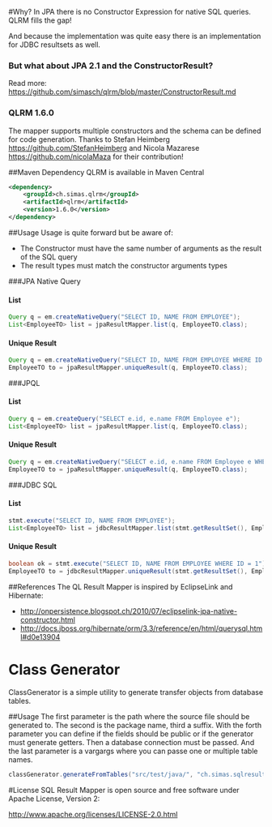 #Why?
In JPA there is no Constructor Expression for native SQL queries. QLRM fills the gap!

And because the implementation was quite easy there is an implementation for JDBC resultsets as well.

### But what about JPA 2.1 and the ConstructorResult?
Read more: https://github.com/simasch/qlrm/blob/master/ConstructorResult.md

### QLRM 1.6.0
The mapper supports multiple constructors and the schema can be defined for code generation.
Thanks to Stefan Heimberg https://github.com/StefanHeimberg and Nicola Mazarese https://github.com/nicolaMaza for their contribution!

##Maven Dependency
QLRM is available in Maven Central

```xml
<dependency>
    <groupId>ch.simas.qlrm</groupId>
    <artifactId>qlrm</artifactId>
    <version>1.6.0</version>
</dependency>
```

##Usage
Usage is quite forward but be aware of:
- The Constructor must have the same number of arguments as the result of the SQL query
- The result types must match the constructor arguments types

###JPA Native Query
#### List
```java
Query q = em.createNativeQuery("SELECT ID, NAME FROM EMPLOYEE");
List<EmployeeTO> list = jpaResultMapper.list(q, EmployeeTO.class);
```
#### Unique Result
```java
Query q = em.createNativeQuery("SELECT ID, NAME FROM EMPLOYEE WHERE ID = 1");
EmployeeTO to = jpaResultMapper.uniqueResult(q, EmployeeTO.class);
```
###JPQL
#### List
```java
Query q = em.createQuery("SELECT e.id, e.name FROM Employee e");
List<EmployeeTO> list = jpaResultMapper.list(q, EmployeeTO.class);
```
#### Unique Result
```java
Query q = em.createNativeQuery("SELECT e.id, e.name FROM Employee e WHERE e.id = 1");
EmployeeTO to = jpaResultMapper.uniqueResult(q, EmployeeTO.class);
```

###JDBC SQL
#### List
```java
stmt.execute("SELECT ID, NAME FROM EMPLOYEE");
List<EmployeeTO> list = jdbcResultMapper.list(stmt.getResultSet(), EmployeeTO.class);
```
#### Unique Result
```java
boolean ok = stmt.execute("SELECT ID, NAME FROM EMPLOYEE WHERE ID = 1");
EmployeeTO to = jdbcResultMapper.uniqueResult(stmt.getResultSet(), EmployeeTO.class);
```

##References
The QL Result Mapper is inspired by EclipseLink and Hibernate:
- http://onpersistence.blogspot.ch/2010/07/eclipselink-jpa-native-constructor.html
- http://docs.jboss.org/hibernate/orm/3.3/reference/en/html/querysql.html#d0e13904

# Class Generator
ClassGenerator is a simple utility to generate transfer objects from database tables.

##Usage
The first parameter is the path where the source file should be generated to. The second is the package name, third a suffix.
With the forth parameter you can define if the fields should be public or if the generator must generate getters. 
Then a database connection must be passed. And the last parameter is a vargargs where you can passe one or multiple table names.

```java
classGenerator.generateFromTables("src/test/java/", "ch.simas.sqlresultmapper.to", "TO", false, con, "EMPLOYEE");
```

#License
SQL Result Mapper is open source and free software under Apache License, Version 2:

http://www.apache.org/licenses/LICENSE-2.0.html

